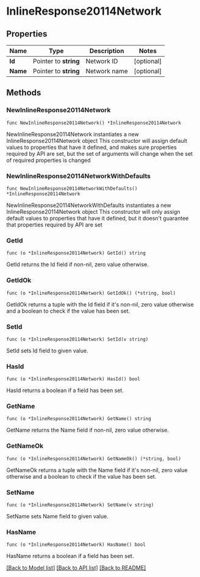 # InlineResponse20114Network

## Properties

Name | Type | Description | Notes
------------ | ------------- | ------------- | -------------
**Id** | Pointer to **string** | Network ID | [optional] 
**Name** | Pointer to **string** | Network name | [optional] 

## Methods

### NewInlineResponse20114Network

`func NewInlineResponse20114Network() *InlineResponse20114Network`

NewInlineResponse20114Network instantiates a new InlineResponse20114Network object
This constructor will assign default values to properties that have it defined,
and makes sure properties required by API are set, but the set of arguments
will change when the set of required properties is changed

### NewInlineResponse20114NetworkWithDefaults

`func NewInlineResponse20114NetworkWithDefaults() *InlineResponse20114Network`

NewInlineResponse20114NetworkWithDefaults instantiates a new InlineResponse20114Network object
This constructor will only assign default values to properties that have it defined,
but it doesn't guarantee that properties required by API are set

### GetId

`func (o *InlineResponse20114Network) GetId() string`

GetId returns the Id field if non-nil, zero value otherwise.

### GetIdOk

`func (o *InlineResponse20114Network) GetIdOk() (*string, bool)`

GetIdOk returns a tuple with the Id field if it's non-nil, zero value otherwise
and a boolean to check if the value has been set.

### SetId

`func (o *InlineResponse20114Network) SetId(v string)`

SetId sets Id field to given value.

### HasId

`func (o *InlineResponse20114Network) HasId() bool`

HasId returns a boolean if a field has been set.

### GetName

`func (o *InlineResponse20114Network) GetName() string`

GetName returns the Name field if non-nil, zero value otherwise.

### GetNameOk

`func (o *InlineResponse20114Network) GetNameOk() (*string, bool)`

GetNameOk returns a tuple with the Name field if it's non-nil, zero value otherwise
and a boolean to check if the value has been set.

### SetName

`func (o *InlineResponse20114Network) SetName(v string)`

SetName sets Name field to given value.

### HasName

`func (o *InlineResponse20114Network) HasName() bool`

HasName returns a boolean if a field has been set.


[[Back to Model list]](../README.md#documentation-for-models) [[Back to API list]](../README.md#documentation-for-api-endpoints) [[Back to README]](../README.md)


